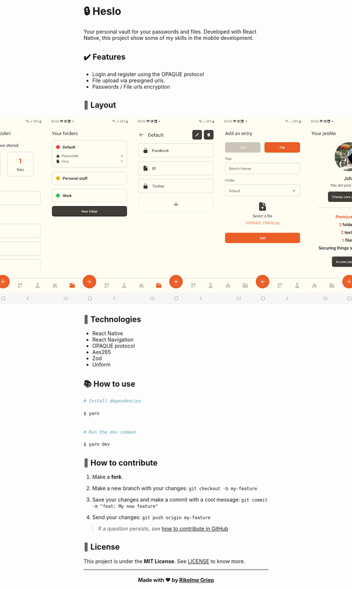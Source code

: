 # **:lock: Heslo**

Your personal vault for your passwords and files.
Developed with React Native, this project show some of my skills in the mobile development.

## :heavy_check_mark: Features

- Login and register using the OPAQUE protocol
- File upload via presigned urls.
- Passwords / File urls encryption

## :art: Layout

<div style="display: flex; justify-content: center; width: 100%;">
    <img alt="Screen 1" title="#Screen1" src="./assets/screen1.jpeg" />
    <img alt="Screen 2" title="#Screen2" src="./assets/screen2.jpeg" />
    <img alt="Screen 3" title="#Screen3" src="./assets/screen3.jpeg" />
    <img alt="Screen 4" title="#Screen4" src="./assets/screen4.jpeg" />
    <img alt="Screen 5" title="#Screen5" src="./assets/screen5.jpeg" />
</div>

## **:wrench: Technologies**

- React Native
- React Navigation
- OPAQUE protocol
- Aes265
- Zod
- Unform

## :books: How to use

```sh
# Install dependencies

$ yarn


# Run the dev comman

$ yarn dev
```

## :open_book: How to contribute

1. Make a **fork**.

2. Make a new branch with your changes: `git checkout -b my-feature`

3. Save your changes and make a commit with a cool message: `git commit -m "feat: My new feature"`

4. Send your changes: `git push origin my-feature`

> If a question persists, see [how to contribute in GitHub](https://github.com/firstcontributions/first-contributions)

## :memo: License

This project is under the **MIT License**. See [LICENSE][license] to know more.

---

<h4  align="center">

Made with ❤️ by <a  href="https://www.linkedin.com/in/rikelme-griep-b265a51ab"  target="_blank">Rikelme Griep</a>

</h4>

[license]: https://opensource.org/licenses/MIT
